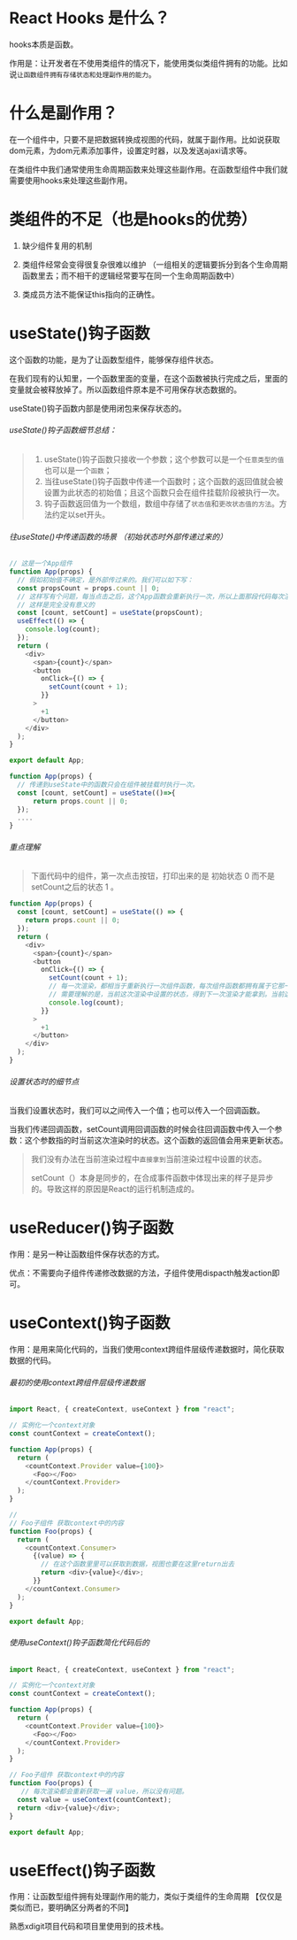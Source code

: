 # React Hooks 是什么？

hooks本质是函数。

作用是：让开发者在不使用类组件的情况下，能使用类似类组件拥有的功能。比如说`让函数组件拥有存储状态和处理副作用的能力`。

# 什么是副作用？

在一个组件中，只要不是把数据转换成视图的代码，就属于副作用。比如说获取dom元素，为dom元素添加事件，设置定时器，以及发送ajaxi请求等。

在类组件中我们通常使用生命周期函数来处理这些副作用。在函数型组件中我们就需要使用hooks来处理这些副作用。

# 类组件的不足（也是hooks的优势）

1. 缺少组件复用的机制

2. 类组件经常会变得很复杂很难以维护 （一组相关的逻辑要拆分到各个生命周期函数里去；而不相干的逻辑经常要写在同一个生命周期函数中）

3. 类成员方法不能保证this指向的正确性。

# useState()钩子函数

这个函数的功能，是为了让函数型组件，能够保存组件状态。

在我们现有的认知里，一个函数里面的变量，在这个函数被执行完成之后，里面的变量就会被释放掉了。所以函数组件原本是不可用保存状态数据的。

useState()钩子函数内部是使用闭包来保存状态的。

###### useState()钩子函数细节总结：

> 1. useState()钩子函数只接收一个参数；这个参数可以是一个`任意类型的值`也可以是一个`函数`；
> 2. 当往useState()钩子函数中传递一个函数时；这个函数的返回值就会被设置为此状态的初始值；且这个函数只会在组件挂载阶段被执行一次。
> 3. 钩子函数返回值为一个数组，数组中存储了`状态值`和`更改状态值的方法`。方法约定以set开头。

###### 往useState()中传递函数的场景 （初始状态时外部传递过来的）

```js
// 这是一个App组件
function App(props) {
  // 假如初始值不确定，是外部传过来的。我们可以如下写：
  const propsCount = props.count || 0;
  // 这样写有个问题，每当点击之后，这个App函数会重新执行一次，所以上面那段代码每次渲染也会被重新执行
  // 这样是完全没有意义的
  const [count, setCount] = useState(propsCount);
  useEffect(() => {
    console.log(count);
  });
  return (
    <div>
      <span>{count}</span>
      <button
        onClick={() => {
          setCount(count + 1);
        }}
      >
        +1
      </button>
    </div>
  );
}

export default App;

```

```js
function App(props) {
  // 传递到useState中的函数只会在组件被挂载时执行一次。
  const [count, setCount] = useState(()=>{
      return props.count || 0;
  });
  ....
}
```

###### 重点理解

> 下面代码中的组件，第一次点击按钮，打印出来的是 初始状态 0 而不是 setCount之后的状态 1 。

```js
function App(props) {
  const [count, setCount] = useState(() => {
    return props.count || 0;
  });
  return (
    <div>
      <span>{count}</span>
      <button
        onClick={() => {
          setCount(count + 1);
          // 每一次渲染，都相当于重新执行一次组件函数，每次组件函数都拥有属于它那一份的状态。
          // 需要理解的是，当前这次渲染中设置的状态，得到下一次渲染才能拿到。当前这次渲染拿到的是上一次设置的状态，或者是初始状态。
          console.log(count);
        }}
      >
        +1
      </button>
    </div>
  );
}
```

###### 设置状态时的细节点

当我们设置状态时，我们可以之间传入一个值；也可以传入一个回调函数。

当我们传递回调函数，setCount调用回调函数的时候会往回调函数中传入一个参数：这个参数指的时当前这次渲染时的状态。这个函数的返回值会用来更新状态。

> 我们没有办法在当前渲染过程中`直接拿到`当前渲染过程中设置的状态。
>
> setCount（）本身是同步的，在合成事件函数中体现出来的样子是异步的。导致这样的原因是React的运行机制造成的。

# useReducer()钩子函数

作用：是另一种让函数组件保存状态的方式。

优点：不需要向子组件传递修改数据的方法，子组件使用dispacth触发action即可。

# useContext()钩子函数

作用：是用来简化代码的，当我们使用context跨组件层级传递数据时，简化获取数据的代码。

###### 最初的使用context跨组件层级传递数据

```js
import React, { createContext, useContext } from "react";

// 实例化一个context对象
const countContext = createContext();

function App(props) {
  return (
    <countContext.Provider value={100}>
      <Foo></Foo>
    </countContext.Provider>
  );
}

// 
// Foo子组件 获取context中的内容
function Foo(props) {
  return (
    <countContext.Consumer>
      {(value) => {
        // 在这个函数里里可以获取到数据，视图也要在这里return出去
        return <div>{value}</div>;
      }}
    </countContext.Consumer>
  );
}

export default App;
```

###### 使用useContext()钩子函数简化代码后的

```js
import React, { createContext, useContext } from "react";

// 实例化一个context对象
const countContext = createContext();

function App(props) {
  return (
    <countContext.Provider value={100}>
      <Foo></Foo>
    </countContext.Provider>
  );
}

// Foo子组件 获取context中的内容
function Foo(props) {
   // 每次渲染都会重新获取一遍 value，所以没有问题。
  const value = useContext(countContext);
  return <div>{value}</div>;
}

export default App;
```

# useEffect()钩子函数

作用：让函数型组件拥有处理副作用的能力，类似于类组件的生命周期 【仅仅是类似而已，要明确区分两者的不同】





熟悉xdigit项目代码和项目里使用到的技术栈。
